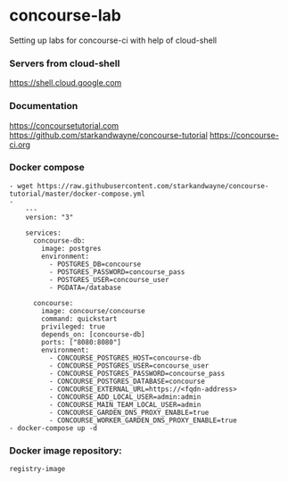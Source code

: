 # concourse-lab
Setting up labs for concourse-ci with help of cloud-shell

### Servers from cloud-shell 
  https://shell.cloud.google.com
  
### Documentation 
  https://concoursetutorial.com
  https://github.com/starkandwayne/concourse-tutorial
  https://concourse-ci.org
 
 ### Docker compose
    - wget https://raw.githubusercontent.com/starkandwayne/concourse-tutorial/master/docker-compose.yml
    - 
        ---
        version: "3"

        services:
          concourse-db:
            image: postgres
            environment:
              - POSTGRES_DB=concourse
              - POSTGRES_PASSWORD=concourse_pass
              - POSTGRES_USER=concourse_user
              - PGDATA=/database

          concourse:
            image: concourse/concourse
            command: quickstart
            privileged: true
            depends_on: [concourse-db]
            ports: ["8080:8080"]
            environment:
              - CONCOURSE_POSTGRES_HOST=concourse-db
              - CONCOURSE_POSTGRES_USER=concourse_user
              - CONCOURSE_POSTGRES_PASSWORD=concourse_pass
              - CONCOURSE_POSTGRES_DATABASE=concourse
              - CONCOURSE_EXTERNAL_URL=https://<fqdn-address>
              - CONCOURSE_ADD_LOCAL_USER=admin:admin
              - CONCOURSE_MAIN_TEAM_LOCAL_USER=admin
              - CONCOURSE_GARDEN_DNS_PROXY_ENABLE=true
              - CONCOURSE_WORKER_GARDEN_DNS_PROXY_ENABLE=true
    - docker-compose up -d
  
 ### Docker image repository:
    registry-image
